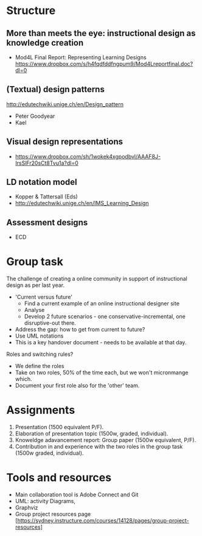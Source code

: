 # Structure

## More than meets the eye: instructional design as knowledge creation


* Mod4L Final Report: Representing Learning Designs  https://www.dropbox.com/s/h4fqdfddfngpum9/Mod4Lreportfinal.doc?dl=0

## (Textual) design patterns

http://edutechwiki.unige.ch/en/Design_pattern

* Peter Goodyear
* Kael 

## Visual design representations

* https://www.dropbox.com/sh/1wokek4xgpodbvl/AAAF8J-IrsSlFr20sCt8Tvu1a?dl=0

## LD notation model

* Kopper & Tattersall (Eds)
* http://edutechwiki.unige.ch/en/IMS_Learning_Design

## Assessment designs

* ECD 

# Group task 
The challenge of creating a online community in support of instructional design as per last year.  

* 'Current versus future'
   * Find a current example of an online instructional designer site
   * Analyse
   * Develop 2 future scenarios - one conservative-incremental, one disruptive-out there. 
* Address the gap: how to get from current to future? 
* Use UML notations 
* This is a key handover document - needs to be available at that day. 


Roles and switching rules? 
 
 * We define the roles
 * Take on two roles, 50% of the time each, but we won't micronmange which. 
 * Document your first role also for the 'other' team. 
 

# Assignments

1. Presentation (1500 equivalent P/F).
2. Elaboration of presentation topic (1500w, graded, individual).
3. Knoweldge adavancement report: Group paper (1500w equivalent, P/F). 
4. Contribution in and experience with the two roles in the group task (1500w graded, individual). 


# Tools and resources

* Main collaboration tool is Adobe Connect and Git
* UML: activity Diagrams, 
* Graphviz
* Group project resources page [https://sydney.instructure.com/courses/14128/pages/group-project-resources]



